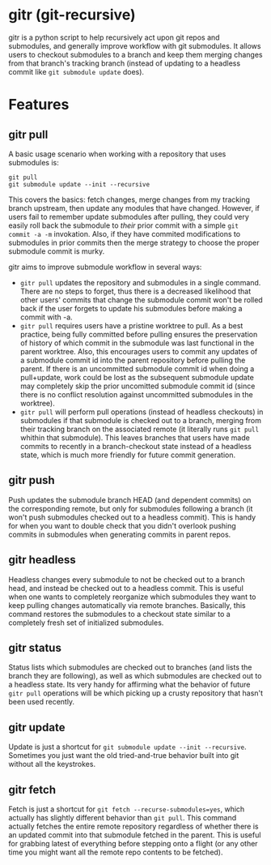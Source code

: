 gitr (git-recursive)
====================

gitr is a python script to help recursively act upon git repos and submodules, and generally improve workflow with git submodules.  It allows users to checkout submodules to a branch and keep them merging changes from that branch's tracking branch (instead of updating to a headless commit like `git submodule update` does).

Features
========

gitr pull
---------

A basic usage scenario when working with a repository that uses submodules is:

```
git pull
git submodule update --init --recursive
```

This covers the basics: fetch changes, merge changes from my tracking branch upstream, then update any modules that have changed.  However, if users fail to remember update submodules after pulling, they could very easily roll back the submodule to *their* prior commit with a simple `git commit -a -m` invokation.  Also, if they have commited modifications to submodules in prior commits then the merge strategy to choose the proper submodule commit is murky.

gitr aims to improve submodule workflow in several ways:
* `gitr pull` updates the repository and submodules in a single command.  There are no steps to forget, thus there is a decreased likelihood that other users' commits that change the submodule commit won't be rolled back if the user forgets to update his submodules before making a commit with -a.
* `gitr pull` requires users have a pristine worktree to pull.  As a best practice, being fully committed before pulling ensures the preservation of history of which commit in the submodule was last functional in the parent worktree.  Also, this encourages users to commit any updates of a submodule commit id into the parent repository before pulling the parent.  If there is an uncommitted submodule commit id when doing a pull+update, work could be lost as the subsequent submodule update may completely skip the prior uncomitted submodule commit id (since there is no conflict resolution against uncommitted submodules in the worktree).
* `gitr pull` will perform pull operations (instead of headless checkouts) in submodules if that submodule is checked out to a branch, merging from their tracking branch on the associated remote (it literally runs `git pull` whithin that submodule).  This leaves branches that users have made commits to recently in a branch-checkout state instead of a headless state, which is much more friendly for future commit generation.

gitr push
---------

Push updates the submodule branch HEAD (and dependent commits) on the corresponding remote, but only for submodules following a branch (it won't push submodules checked out to a headless commit).  This is handy for when you want to double check that you didn't overlook pushing commits in submodules when generating commits in parent repos.

gitr headless
-------------

Headless changes every submodule to not be checked out to a branch head, and instead be checked out to a headless commit.  This is useful when one wants to completely reorganize which submodules they want to keep pulling changes automatically via remote branches.  Basically, this command restores the submodules to a checkout state similar to a completely fresh set of initialized submodules.

gitr status
-----------

Status lists which submodules are checked out to branches (and lists the branch they are following), as well as which submodules are checked out to a headless state.  Its very handy for affirming what the behavior of future `gitr pull` operations will be which picking up a crusty repository that hasn't been used recently.

gitr update
-----------

Update is just a shortcut for `git submodule update --init --recursive`.  Sometimes you just want the old tried-and-true behavior built into git without all the keystrokes.

gitr fetch
----------

Fetch is just a shortcut for `git fetch --recurse-submodules=yes`, which actually has slightly different behavior than `git pull`.  This command actually fetches the entire remote repository regardless of whether there is an updated commit into that submodule fetched in the parent.  This is useful for grabbing latest of everything before stepping onto a flight (or any other time you might want all the remote repo contents to be fetched).